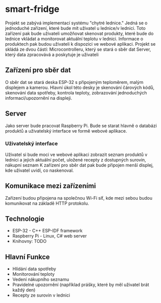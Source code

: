 # smart-fridge
Projekt se zabývá implementací systému "chytré lednice." Jedná se o jednoduché zařízení, které bude mít uživatel u lednice/v lednici. Toto zařízení pak bude uživateli umožňovat skenovat produkty, které bude do lednice vkládat a monitorovat aktuální teplotu v lednici. Informace o produktech pak budou uživateli k dispozici ve webové aplikaci.
Projekt se skládá ze dvou částí: 
Microcontrolleru, který se stará o sběr dat
Server, který data zpracovává a poskytuje je uživateli

## Zařízení pro sběr dat
O sběr dat se stará deska ESP-32 s připojeným teploměrem, malým displejem a kamerou. 
Hlavní úkol této desky je skenování čárových kódů, skenování data spotřeby, kontrola teploty, zobrazování jednoduchých informací/upozornění na displeji.

## Server
Jako server bude pracovat Raspberry Pi. Bude se starat hlavně o databázi produktů a uživatelský interface ve formě webové aplikace.

### Uživatelský interface
Uživatel si bude moci ve webové aplikaci zobrazit seznam produktů v lednici a jejich aktuální počet, uložené recepty z dostupných surovin, nákupní seznam
K zařízení pro sběr dat pak bude připojen menší displej, kde uživatel uvidí, co naskenoval.

## Komunikace mezi zařízeními
Zařízení budou připojena na společnou Wi-Fi síť, kde mezi sebou budou komunikovat na základě HTTP protokolu.

## Technologie
 - ESP-32 - C++ ESP-IDF framework
 - Raspberry Pi - Linux, C# web server
 - Knihovny: TODO

## Hlavní Funkce
 - Hlídání data spotřeby
 - Monitorování teploty
 - Vedení nákupního seznamu
 - Pravidelné upozornění (například prášky, které by měl uživatel brát každý den)
 - Recepty ze surovin v lednici
